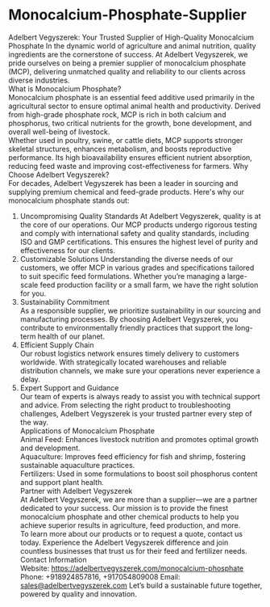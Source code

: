 # Monocalcium-Phosphate-Supplier
Adelbert Vegyszerek: Your Trusted Supplier of High-Quality Monocalcium Phosphate
In the dynamic world of agriculture and animal nutrition, quality ingredients are the cornerstone of success. At Adelbert Vegyszerek, we pride ourselves on being a premier supplier of monocalcium phosphate (MCP), delivering unmatched quality and reliability to our clients across diverse industries.  
 What is Monocalcium Phosphate?  
Monocalcium phosphate is an essential feed additive used primarily in the agricultural sector to ensure optimal animal health and productivity. Derived from high-grade phosphate rock, MCP is rich in both calcium and phosphorus, two critical nutrients for the growth, bone development, and overall well-being of livestock.  
Whether used in poultry, swine, or cattle diets, MCP supports stronger skeletal structures, enhances metabolism, and boosts reproductive performance. Its high bioavailability ensures efficient nutrient absorption, reducing feed waste and improving cost-effectiveness for farmers.
 Why Choose Adelbert Vegyszerek?  
For decades, Adelbert Vegyszerek has been a leader in sourcing and supplying premium chemical and feed-grade products. Here's why our monocalcium phosphate stands out:  
1. Uncompromising Quality Standards
   At Adelbert Vegyszerek, quality is at the core of our operations. Our MCP products undergo rigorous testing and comply with international safety and quality standards, including ISO and GMP certifications. This ensures the highest level of purity and effectiveness for our clients.
2. Customizable Solutions
   Understanding the diverse needs of our customers, we offer MCP in various grades and specifications tailored to suit specific feed formulations. Whether you’re managing a large-scale feed production facility or a small farm, we have the right solution for you.  
3. Sustainability Commitment  
   As a responsible supplier, we prioritize sustainability in our sourcing and manufacturing processes. By choosing Adelbert Vegyszerek, you contribute to environmentally friendly practices that support the long-term health of our planet.  
4. Efficient Supply Chain  
   Our robust logistics network ensures timely delivery to customers worldwide. With strategically located warehouses and reliable distribution channels, we make sure your operations never experience a delay.  
5. Expert Support and Guidance  
   Our team of experts is always ready to assist you with technical support and advice. From selecting the right product to troubleshooting challenges, Adelbert Vegyszerek is your trusted partner every step of the way.  
Applications of Monocalcium Phosphate  
Animal Feed: Enhances livestock nutrition and promotes optimal growth and development.  
Aquaculture: Improves feed efficiency for fish and shrimp, fostering sustainable aquaculture practices.  
Fertilizers: Used in some formulations to boost soil phosphorus content and support plant health.  
 Partner with Adelbert Vegyszerek  
At Adelbert Vegyszerek, we are more than a supplier—we are a partner dedicated to your success. Our mission is to provide the finest monocalcium phosphate and other chemical products to help you achieve superior results in agriculture, feed production, and more.  
To learn more about our products or to request a quote, contact us today. Experience the Adelbert Vegyszerek difference and join countless businesses that trust us for their feed and fertilizer needs. 
Contact Information  
Website: https://adelbertvegyszerek.com/monocalcium-phosphate
Phone: +918924857816, +917054809008
Email: sales@adelbertvegyszerek.com
Let’s build a sustainable future together, powered by quality and innovation.
